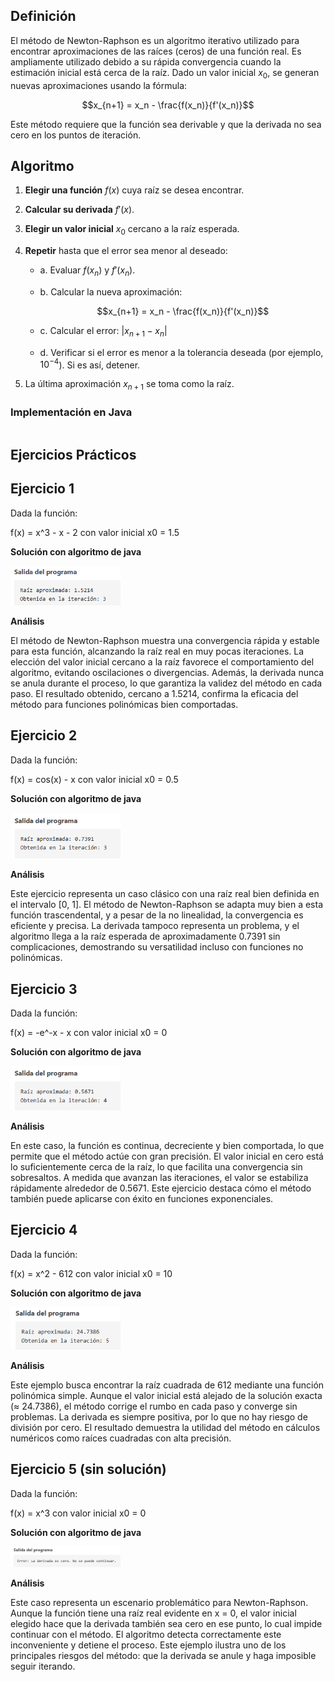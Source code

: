 ## Definición
El método de Newton-Raphson es un algoritmo iterativo utilizado para encontrar aproximaciones de las raíces (ceros) de una función real. Es ampliamente utilizado debido a su rápida convergencia cuando la estimación inicial está cerca de la raíz.
Dado un valor inicial $x_0$, se generan nuevas aproximaciones usando la fórmula:

$$x_{n+1} = x_n - \frac{f(x_n)}{f'(x_n)}$$

Este método requiere que la función sea derivable y que la derivada no sea cero en los puntos de iteración.

## Algoritmo
1. **Elegir una función** $f(x)$ cuya raíz se desea encontrar.
   
2. **Calcular su derivada** $f'(x)$.
   
3. **Elegir un valor inicial** $x_0$ cercano a la raíz esperada.
   
4. **Repetir** hasta que el error sea menor al deseado:
   
   - a. Evaluar $f(x_n)$ y $f'(x_n)$.
     
   - b. Calcular la nueva aproximación:
     
     $$x_{n+1} = x_n - \frac{f(x_n)}{f'(x_n)}$$
     
   - c. Calcular el error: $|x_{n+1} - x_n|$
     
   - d. Verificar si el error es menor a la tolerancia deseada (por ejemplo, $10^{-4}$). Si es así, detener.

5. La última aproximación $x_{n+1}$ se toma como la raíz.

### Implementación en Java
```java
```
## Ejercicios Prácticos
## Ejercicio 1 
Dada la función:

f(x) = x^3 - x - 2  con valor inicial x0 = 1.5

**Solución con algoritmo de java**

<img src="https://github.com/nadfernanda/Metodos_Numericos/blob/main/tema-2/Imagenes/Newton-Raphson/Ejercicio%201.png" width="35%" alt="Solución Ejercicio 1">

**Análisis**

El método de Newton-Raphson muestra una convergencia rápida y estable para esta función, alcanzando la raíz real en muy pocas iteraciones. La elección del valor inicial cercano a la raíz favorece el comportamiento del algoritmo, evitando oscilaciones o divergencias. Además, la derivada nunca se anula durante el proceso, lo que garantiza la validez del método en cada paso. El resultado obtenido, cercano a 1.5214, confirma la eficacia del método para funciones polinómicas bien comportadas.

## Ejercicio 2
Dada la función:

f(x) = cos(x) - x  con valor inicial x0 = 0.5

**Solución con algoritmo de java**

<img src="https://github.com/nadfernanda/Metodos_Numericos/blob/main/tema-2/Imagenes/Newton-Raphson/Ejercicio%202.png" width="35%" alt="Solución Ejercicio 2">

**Análisis**

Este ejercicio representa un caso clásico con una raíz real bien definida en el intervalo [0, 1]. El método de Newton-Raphson se adapta muy bien a esta función trascendental, y a pesar de la no linealidad, la convergencia es eficiente y precisa. La derivada tampoco representa un problema, y el algoritmo llega a la raíz esperada de aproximadamente 0.7391 sin complicaciones, demostrando su versatilidad incluso con funciones no polinómicas.

## Ejercicio 3
Dada la función:

f(x) = -e^-x - x  con valor inicial x0 = 0

**Solución con algoritmo de java**

<img src="https://github.com/nadfernanda/Metodos_Numericos/blob/main/tema-2/Imagenes/Newton-Raphson/Ejercicio%203.png" width="35%" alt="Solución Ejercicio 3">

**Análisis**

En este caso, la función es continua, decreciente y bien comportada, lo que permite que el método actúe con gran precisión. El valor inicial en cero está lo suficientemente cerca de la raíz, lo que facilita una convergencia sin sobresaltos. A medida que avanzan las iteraciones, el valor se estabiliza rápidamente alrededor de 0.5671. Este ejercicio destaca cómo el método también puede aplicarse con éxito en funciones exponenciales.

## Ejercicio 4
Dada la función:

f(x) = x^2 - 612  con valor inicial x0 = 10

**Solución con algoritmo de java**

<img src="https://github.com/nadfernanda/Metodos_Numericos/blob/main/tema-2/Imagenes/Newton-Raphson/Ejercicio%204.png" width="35%" alt="Solución Ejercicio 4">

**Análisis**

Este ejemplo busca encontrar la raíz cuadrada de 612 mediante una función polinómica simple. Aunque el valor inicial está alejado de la solución exacta (≈ 24.7386), el método corrige el rumbo en cada paso y converge sin problemas. La derivada es siempre positiva, por lo que no hay riesgo de división por cero. El resultado demuestra la utilidad del método en cálculos numéricos como raíces cuadradas con alta precisión.

## Ejercicio 5 (sin solución)
Dada la función:

f(x) = x^3  con valor inicial x0 = 0

**Solución con algoritmo de java**

<img src="https://github.com/nadfernanda/Metodos_Numericos/blob/main/tema-2/Imagenes/Newton-Raphson/Ejercicio%205.png" width="35%" alt="Solución Ejercicio 5">

**Análisis**

Este caso representa un escenario problemático para Newton-Raphson. Aunque la función tiene una raíz real evidente en x = 0, el valor inicial elegido hace que la derivada también sea cero en ese punto, lo cual impide continuar con el método. El algoritmo detecta correctamente este inconveniente y detiene el proceso. Este ejemplo ilustra uno de los principales riesgos del método: que la derivada se anule y haga imposible seguir iterando.
